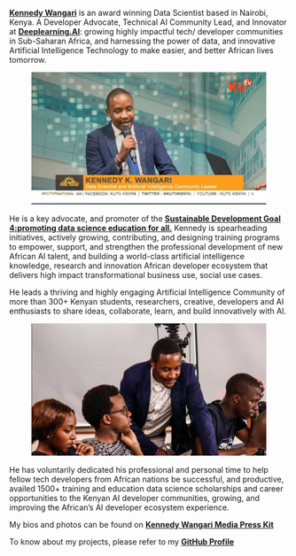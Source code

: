 [**Kennedy Wangari**](https://www.linkedin.com/in/kennedykwangari/) is an award winning Data Scientist based in Nairobi, Kenya. A Developer Advocate, Technical AI Community Lead, and Innovator at [**Deeplearning.AI**](https://www.deeplearning.ai): growing highly impactful tech/ developer communities in Sub-Saharan Africa, and harnessing the power of data, and innovative Artificial Intelligence Technology to make easier, and better African lives tomorrow.
<center>
  <figure>
    <img src="https://raw.githubusercontent.com/kennedykwangari/kennedykwangari.github.io/master/images/kennedykwangari.jpg">
      </figure>
</center>

He is a key advocate, and promoter of the [**Sustainable Development Goal 4:promoting data science education for all.**](https://www.linkedin.com/feed/update/urn:li:activity:6826017508902887424/) Kennedy is spearheading initiatives, actively growing, contributing, and designing training programs to empower, support, and strengthen the professional development of new African AI talent, and building a world-class artificial intelligence knowledge, research and innovation African developer ecosystem that delivers high impact transformational business use, social use cases.

He leads a thriving and highly engaging Artificial Intelligence Community of more than 300+ Kenyan students, researchers, creative, developers and AI enthusiasts to share ideas, collaborate, learn, and build innovatively with AI.
<center>
  <figure>
    <img src="https://raw.githubusercontent.com/kennedykwangari/kennedykwangari.github.io/master/images/mentoring.jpg">
      </figure>
</center>

He has voluntarily dedicated his professional and personal time to help fellow tech developers from African nations be successful, and productive, availed 1500+ training and education data science scholarships and career opportunities to the Kenyan AI developer communities, growing, and improving the African’s AI developer ecosystem experience.


My bios and photos can be found on [**Kennedy Wangari Media Press Kit**](https://drive.google.com/drive/folders/1aRmzvd4gwHbwlSXb1sEYfWW-cuyEjvHg?usp=sharing)

To know about my projects, please refer to my [**GitHub Profile**](https://github.com/kennedykwangari)
